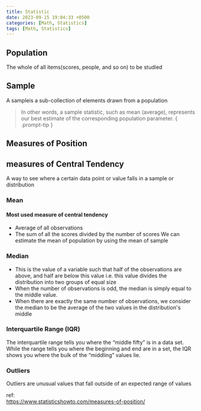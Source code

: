 ```yaml
---
title: Statistic
date: 2023-09-15 19:04:33 +0500
categories: [Math, Statistics]
tags: [Math, Statistics]
---
```


## Population
The whole of all items(scores, people, and so on) to be studied

## Sample
A sampleis a sub-collection of elements drawn from a population

> In other words, a sample statistic, such as mean (average), represents our best estimate of the corresponding population parameter.
{ .prompt-tip }

## Measures of Position

## measures of Central Tendency
A way to see where a certain data point or value falls in a sample or distribution

### Mean
#### Most used measure of central tendency
- Average of all observations
- The sum of all the scores divided by the number of scores
We can estimate the mean of population by using the mean of sample

### Median
- This is the value of a variable such that half of the observations are above, and half are below this value i.e. this value divides the distribution into two groups of equal size
- When the number of observations is odd, the median is simply equal to the middle value.
- When there are exactly the same number of observations, we consider the median to be the average of the two values in the distribution's middle

### Interquartile Range (IQR)
The interquartile range tells you where the “middle fifty” is in a data set. While the range tells you where the beginning and end are in a set, the IQR shows you where the bulk of the “middling” values lie.

### Outliers
Outliers are unusual values that fall outside of an expected range of values



ref:<br>
<a href="https://www.statisticshowto.com/measures-of-position/">https://www.statisticshowto.com/measures-of-position/</a>
